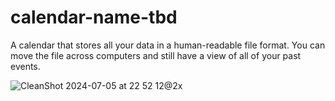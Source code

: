 # calendar-name-tbd

A calendar that stores all your data in a human-readable file format. You can move the file across computers and still have a view of all of your past events.

![CleanShot 2024-07-05 at 22 52 12@2x](https://github.com/jaspermayone/calendar-name-tbd/assets/65788728/86c481ff-b5bc-42cc-ab21-bb694bf7d23d)
